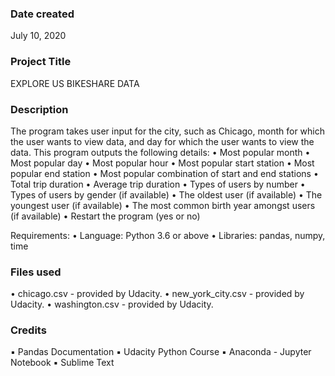 ### Date created
July 10, 2020

### Project Title
EXPLORE US BIKESHARE DATA

### Description
The program takes user input for the city, such as Chicago, month for which the user wants to view data, and day for which the user wants to view the data.
This program outputs the following details:
	•	Most popular month
	•	Most popular day
	•	Most popular hour
	•	Most popular start station
	•	Most popular end station
	•	Most popular combination of start and end stations
	•	Total trip duration
	•	Average trip duration
	•	Types of users by number
	•	Types of users by gender (if available)
	•	The oldest user (if available)
	•	The youngest user (if available)
	•	The most common birth year amongst users (if available)
	•	Restart the program (yes or no) 

Requirements:
	•	Language: Python 3.6 or above
	•	Libraries: pandas, numpy, time

### Files used
•	chicago.csv - provided by Udacity.
•	new_york_city.csv - provided by Udacity.
•	washington.csv - provided by Udacity.

### Credits
▪	Pandas Documentation
▪	Udacity Python Course
▪	Anaconda - Jupyter Notebook
▪	Sublime Text
